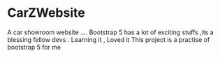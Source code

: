 # CarZWebsite
A car showroom website ....
 Bootstrap 5 has a lot of exciting stuffs ,its a  blessing fellow devs . Learning it , Loved it 
 This project is a practise of bootstrap 5 for me
